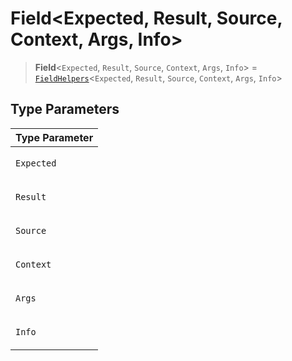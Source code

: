 # Field\<Expected, Result, Source, Context, Args, Info\>

> **Field**\<`Expected`, `Result`, `Source`, `Context`, `Args`, `Info`\> = [`FieldHelpers`](FieldHelpers.md)\<`Expected`, `Result`, `Source`, `Context`, `Args`, `Info`\>

## Type Parameters

<table>
<thead>
<tr>
<th>Type Parameter</th>
</tr>
</thead>
<tbody>
<tr>
<td>

`Expected`

</td>
</tr>
<tr>
<td>

`Result`

</td>
</tr>
<tr>
<td>

`Source`

</td>
</tr>
<tr>
<td>

`Context`

</td>
</tr>
<tr>
<td>

`Args`

</td>
</tr>
<tr>
<td>

`Info`

</td>
</tr>
</tbody>
</table>
